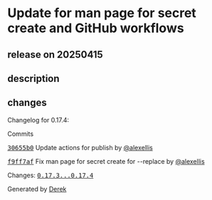 # Update for man page for secret create and GitHub workflows

## release on 20250415

## description

## changes

Changelog for 0.17.4:

Commits

<a class="commit-link" data-hovercard-type="commit" data-hovercard-url="https://github.com/openfaas/faas-cli/commit/30655b0cc01d71956e8eb1a8d40920199e9b066d/hovercard" href="https://github.com/openfaas/faas-cli/commit/30655b0cc01d71956e8eb1a8d40920199e9b066d"><tt>30655b0</tt></a> Update actions for publish by <a class="user-mention notranslate" data-hovercard-type="user" data-hovercard-url="/users/alexellis/hovercard" data-octo-click="hovercard-link-click" data-octo-dimensions="link_type:self" href="https://github.com/alexellis">@alexellis</a>

<a class="commit-link" data-hovercard-type="commit" data-hovercard-url="https://github.com/openfaas/faas-cli/commit/f9ff7af7ea3dbb6ddaf3a62daaf0357aa269802c/hovercard" href="https://github.com/openfaas/faas-cli/commit/f9ff7af7ea3dbb6ddaf3a62daaf0357aa269802c"><tt>f9ff7af</tt></a> Fix man page for secret create for --replace by <a class="user-mention notranslate" data-hovercard-type="user" data-hovercard-url="/users/alexellis/hovercard" data-octo-click="hovercard-link-click" data-octo-dimensions="link_type:self" href="https://github.com/alexellis">@alexellis</a>

Changes: <a class="commit-link" href="https://github.com/openfaas/faas-cli/compare/0.17.3...0.17.4"><tt>0.17.3...0.17.4</tt></a>

Generated by <a href="https://github.com/alexellis/derek/">Derek</a>

